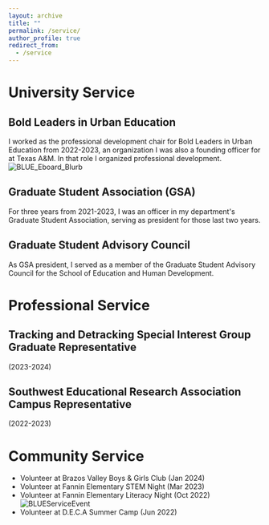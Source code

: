 ```yaml
---
layout: archive
title: ""
permalink: /service/
author_profile: true
redirect_from:
  - /service
---
```


# University Service
## Bold Leaders in Urban Education
I worked as the professional development chair for Bold Leaders in Urban Education from 2022-2023, an organization I was also a founding officer for at Texas A&M. In that role I organized professional development. 
![BLUE_Eboard_Blurb](https://github.com/kedosomwan/kedosomwan.github.io/assets/172934087/c28404c7-79ea-45b9-87b3-b5e7e142d24a)

## Graduate Student Association (GSA)
For three years from 2021-2023, I was an officer in my department's Graduate Student Association, serving as president for those last two years. 
## Graduate Student Advisory Council
  As GSA president, I served as a member of the Graduate Student Advisory Council for the School of Education and Human Development.

# Professional Service
## Tracking and Detracking Special Interest Group Graduate Representative
(2023-2024)
## Southwest Educational Research Association Campus Representative
(2022-2023)

# Community Service
- Volunteer at Brazos Valley Boys & Girls Club (Jan 2024)
- Volunteer at Fannin Elementary STEM Night (Mar 2023)
- Volunteer at Fannin Elementary Literacy Night (Oct 2022)
  ![BLUEServiceEvent](https://github.com/kedosomwan/kedosomwan.github.io/assets/172934087/c6308faf-ab43-4362-b478-124b486f7382)
- Volunteer at D.E.C.A Summer Camp (Jun 2022)
